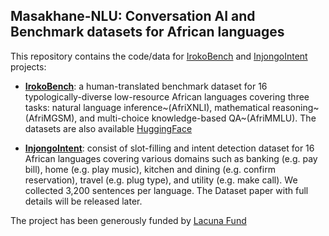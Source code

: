 ## **Masakhane-NLU: Conversation AI and Benchmark datasets for African languages**

This repository contains the code/data for [IrokoBench](https://github.com/masakhane-io/masakhane-nlu/tree/main/IrokoBench) and [InjongoIntent](https://github.com/masakhane-io/masakhane-nlu/tree/main/InjongoIntent) projects:

* **[IrokoBench](https://arxiv.org/abs/2406.03368)**: a human-translated benchmark dataset for 16 typologically-diverse low-resource African languages covering three tasks: natural language inference~(AfriXNLI), mathematical reasoning~(AfriMGSM), and multi-choice knowledge-based QA~(AfriMMLU). The datasets are also available [HuggingFace](https://huggingface.co/collections/masakhane/irokobench-665a21b6d4714ed3f81af3b1)

* **[InjongoIntent](https://arxiv.org/abs/2502.09814)**: consist of slot-filling and intent detection dataset for 16 African languages covering various domains such as banking (e.g. pay bill), home (e.g. play music), kitchen and dining (e.g. confirm reservation), travel (e.g. plug type), and utility (e.g. make call). We collected 3,200 sentences per language. The Dataset paper with full details will be released later.

The project has been generously funded by [Lacuna Fund](https://lacunafund.org/2021-african-language-awardees/)
